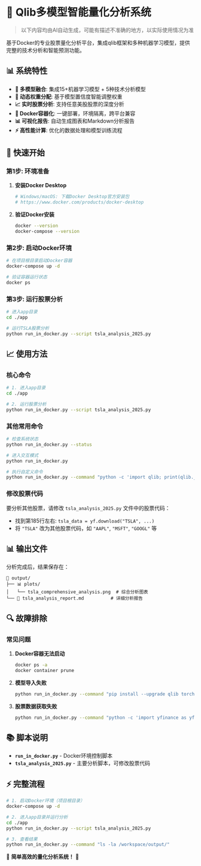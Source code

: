 # 🚀 Qlib多模型智能量化分析系统

>
> 以下内容均由AI自动生成，可能有描述不准确的地方，以实际使用情况为准
>

基于Docker的专业股票量化分析平台，集成qlib框架和多种机器学习模型，提供完整的技术分析和智能预测功能。

## 📊 系统特性

- **🎯 多模型融合**: 集成15+机器学习模型 + 5种技术分析模型
- **🔧 动态权重分配**: 基于模型置信度智能调整权重
- **📈 实时股票分析**: 支持任意美股股票的深度分析
- **🐳 Docker容器化**: 一键部署，环境隔离，跨平台兼容
- **📊 可视化报告**: 自动生成图表和Markdown分析报告
- **⚡ 高性能计算**: 优化的数据处理和模型训练流程

## 🚀 快速开始

### 第1步: 环境准备

1. **安装Docker Desktop**
   ```bash
   # Windows/macOS: 下载Docker Desktop官方安装包
   # https://www.docker.com/products/docker-desktop
   ```

2. **验证Docker安装**
   ```bash
   docker --version
   docker-compose --version
   ```

### 第2步: 启动Docker环境

```bash
# 在项目根目录启动Docker容器
docker-compose up -d

# 验证容器运行状态
docker ps
```

### 第3步: 运行股票分析

```bash
# 进入app目录
cd ./app

# 运行TSLA股票分析
python run_in_docker.py --script tsla_analysis_2025.py
```

## 📈 使用方法

### 核心命令

```bash
# 1. 进入app目录
cd ./app

# 2. 运行股票分析
python run_in_docker.py --script tsla_analysis_2025.py
```

### 其他常用命令

```bash
# 检查系统状态
python run_in_docker.py --status

# 进入交互模式
python run_in_docker.py

# 执行自定义命令
python run_in_docker.py --command "python -c 'import qlib; print(qlib.__version__)'"
```

### 修改股票代码

要分析其他股票，请修改 `tsla_analysis_2025.py` 文件中的股票代码：

- 找到第185行左右: `tsla_data = yf.download("TSLA", ...)`
- 将 `"TSLA"` 改为其他股票代码，如 `"AAPL"`, `"MSFT"`, `"GOOGL"` 等

## 📊 输出文件

分析完成后，结果保存在：

```
📁 output/
├── 📊 plots/
│   └── tsla_comprehensive_analysis.png  # 综合分析图表
└── 📄 tsla_analysis_report.md          # 详细分析报告
```

## 🔍 故障排除

### 常见问题

1. **Docker容器无法启动**
   ```bash
   docker ps -a
   docker container prune
   ```

2. **模型导入失败**
   ```bash
   python run_in_docker.py --command "pip install --upgrade qlib torch xgboost catboost"
   ```

3. **股票数据获取失败**
   ```bash
   python run_in_docker.py --command "python -c 'import yfinance as yf; print(yf.download(\"AAPL\", period=\"1d\"))'"
   ```

## 📚 脚本说明

- **`run_in_docker.py`** - Docker环境控制脚本
- **`tsla_analysis_2025.py`** - 主要分析脚本，可修改股票代码

## ⚡ 完整流程

```bash
# 1. 启动Docker环境（项目根目录）
docker-compose up -d

# 2. 进入app目录并运行分析
cd ./app
python run_in_docker.py --script tsla_analysis_2025.py

# 3. 查看结果
python run_in_docker.py --command "ls -la /workspace/output/"
```

🎯 **简单高效的量化分析系统！** 🚀
